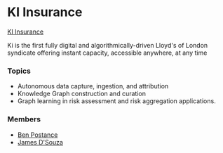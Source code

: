 # KI Insurance

[KI Insurance](https://www.ki-insurance.com/)

Ki is the first fully digital and algorithmically-driven Lloyd's of London syndicate offering instant capacity, accessible anywhere, at any time

### Topics
- Autonomous data capture, ingestion, and attribution
- Knowledge Graph construction and curation
- Graph learning in risk assessment and risk aggregation applications.

### Members
- [Ben Postance](https://bpostance.github.io/about/)
- [James D'Souza](https://www.j-dsouza.dev/)